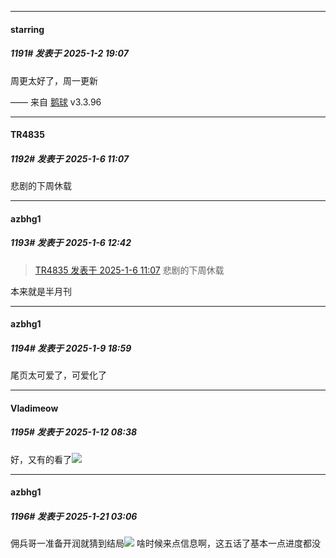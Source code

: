 ﻿
*****

####  starring  
##### 1191#       发表于 2025-1-2 19:07

周更太好了，周一更新

—— 来自 [鹅球](https://www.pgyer.com/GcUxKd4w) v3.3.96

*****

####  TR4835  
##### 1192#       发表于 2025-1-6 11:07

悲剧的下周休载


*****

####  azbhg1  
##### 1193#       发表于 2025-1-6 12:42

<blockquote><a href="httphttps://bbs.saraba1st.com/2b/forum.php?mod=redirect&amp;goto=findpost&amp;pid=67112392&amp;ptid=1047361" target="_blank">TR4835 发表于 2025-1-6 11:07</a>
悲剧的下周休载</blockquote>
本来就是半月刊

*****

####  azbhg1  
##### 1194#       发表于 2025-1-9 18:59

尾页太可爱了，可爱化了


*****

####  Vladimeow  
##### 1195#       发表于 2025-1-12 08:38

好，又有的看了<img src="https://static.saraba1st.com/image/smiley/face2017/057.png" referrerpolicy="no-referrer">

*****

####  azbhg1  
##### 1196#       发表于 2025-1-21 03:06

佣兵哥一准备开润就猜到结局<img src="https://static.saraba1st.com/image/smiley/face2017/025.png" referrerpolicy="no-referrer">
啥时候来点信息啊，这五话了基本一点进度都没

